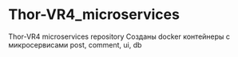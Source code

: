 # Thor-VR4_microservices
Thor-VR4 microservices repository
Созданы docker контейнеры с микросервисами post, comment, ui, db
